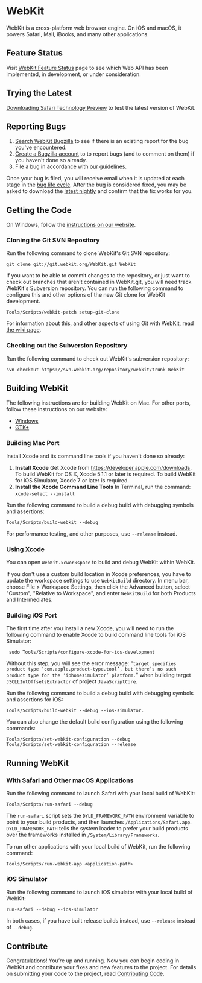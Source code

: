 # WebKit

WebKit is a cross-platform web browser engine. On iOS and macOS, it powers Safari, Mail, iBooks, and many other applications.

## Feature Status

Visit [WebKit Feature Status](https://webkit.org/status/) page to see which Web API has been implemented, in development, or under consideration.

## Trying the Latest

[Downloading Safari Technology Preview](https://webkit.org/downloads/) to test the latest version of WebKit.

## Reporting Bugs

1. [Search WebKit Bugzilla](https://bugs.webkit.org/query.cgi?format=specific&product=WebKit) to see if there is an existing report for the bug you've encountered.
2. [Create a Bugzilla account](https://bugs.webkit.org/createaccount.cgi) to to report bugs (and to comment on them) if you haven't done so already.
3. File a bug in accordance with [our guidelines](https://webkit.org/bug-report-guidelines/).

Once your bug is filed, you will receive email when it is updated at each stage in the [bug life cycle](https://webkit.org/bug-life-cycle). After the bug is considered fixed, you may be asked to download the [latest nightly](https://webkit.org/nightly) and confirm that the fix works for you.

## Getting the Code

On Windows, follow the [instructions on our website](https://webkit.org/webkit-on-windows/).

### Cloning the Git SVN Repository

Run the following command to clone WebKit's Git SVN repository:

```
git clone git://git.webkit.org/WebKit.git WebKit
```

If you want to be able to commit changes to the repository, or just want to check out branches that aren’t contained in WebKit.git, you will need track WebKit's Subversion repository. You can run the following command to configure this and other options of the new Git clone for WebKit development.

```
Tools/Scripts/webkit-patch setup-git-clone
```

For information about this, and other aspects of using Git with WebKit, read [the wiki page](https://trac.webkit.org/wiki/UsingGitWithWebKit).

### Checking out the Subversion Repository

Run the following command to check out WebKit's subversion repository:

```
svn checkout https://svn.webkit.org/repository/webkit/trunk WebKit
```

## Building WebKit

The following instructions are for building WebKit on Mac. For other ports, follow these instructions on our website:

* [Windows](https://webkit.org/webkit-on-windows/)
* [GTK+](https://trac.webkit.org/wiki/BuildingGtk)

### Building Mac Port

Install Xcode and its command line tools if you haven't done so already:

1. **Install Xcode** Get Xcode from https://developer.apple.com/downloads. To build WebKit for OS X, Xcode 5.1.1 or later is required. To build WebKit for iOS Simulator, Xcode 7 or later is required.
2. **Install the Xcode Command Line Tools** In Terminal, run the command: `xcode-select --install`

Run the following command to build a debug build with debugging symbols and assertions:

```
Tools/Scripts/build-webkit --debug
```

For performance testing, and other purposes, use `--release` instead.

### Using Xcode

You can open `WebKit.xcworkspace` to build and debug WebKit within WebKit.

If you don't use a custom build location in Xcode preferences, you have to update the workspace settings to use `WebKitBuild` directory.  In menu bar, choose File > Workspace Settings, then click the Advanced button, select "Custom", "Relative to Workspace", and enter `WebKitBuild` for both Products and Intermediates.

### Building  iOS Port

The first time after you install a new Xcode, you will need to run the following command to enable Xcode to build command line tools for iOS Simulator:

```
 sudo Tools/Scripts/configure-xcode-for-ios-development
```

Without this step, you will see the error message: "`target specifies product type ‘com.apple.product-type.tool’, but there’s no such product type for the ‘iphonesimulator’ platform.`" when building target `JSCLLIntOffsetsExtractor` of project `JavaScriptCore`.

Run the following command to build a debug build with debugging symbols and assertions for iOS:

```
Tools/Scripts/build-webkit --debug --ios-simulator.
```

You can also change the default build configuration using the following commands:

```
Tools/Scripts/set-webkit-configuration --debug
Tools/Scripts/set-webkit-configuration --release
```

## Running WebKit

### With Safari and Other macOS Applications

Run the following command to launch Safari with your local build of WebKit:

```
Tools/Scripts/run-safari --debug
```

The `run-safari` script sets the `DYLD_FRAMEWORK_PATH` environment variable to point to your build products, and then launches `/Applications/Safari.app`. `DYLD_FRAMEWORK_PATH` tells the system loader to prefer your build products over the frameworks installed in `/System/Library/Frameworks`.

To run other applications with your local build of WebKit, run the following command:

```
Tools/Scripts/run-webkit-app <application-path>
```

### iOS Simulator

Run the following command to launch iOS simulator with your local build of WebKit:

```
run-safari --debug --ios-simulator
```

In both cases, if you have built release builds instead, use `--release` instead of `--debug`.

## Contribute

Congratulations! You’re up and running. Now you can begin coding in WebKit and contribute your fixes and new features to the project. For details on submitting your code to the project, read [Contributing Code](https://webkit.org/contributing-code/).


